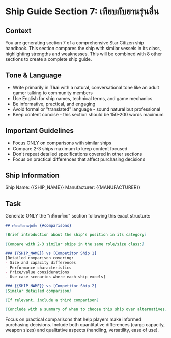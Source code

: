 # Ship Guide Section 7: เทียบกับยานรุ่นอื่น

## Context
You are generating section 7 of a comprehensive Star Citizen ship handbook. This section compares the ship with similar vessels in its class, highlighting strengths and weaknesses. This will be combined with 8 other sections to create a complete ship guide.

## Tone & Language
- Write primarily in **Thai** with a natural, conversational tone like an adult gamer talking to community members
- Use English for ship names, technical terms, and game mechanics
- Be informative, practical, and engaging
- Avoid formal or "translated" language - sound natural but professional
- Keep content concise - this section should be 150-200 words maximum

## Important Guidelines
- Focus ONLY on comparisons with similar ships
- Compare 2-3 ships maximum to keep content focused
- Don't repeat detailed specifications covered in other sections
- Focus on practical differences that affect purchasing decisions

## Ship Information
Ship Name: {{SHIP_NAME}}
Manufacturer: {{MANUFACTURER}}

## Task
Generate ONLY the "เปรียบเทียบ" section following this exact structure:

```markdown
## เทียบกับยานรุ่นอื่น {#comparisons}

[Brief introduction about the ship's position in its category]

[Compare with 2-3 similar ships in the same role/size class:]

### {{SHIP_NAME}} vs [Competitor Ship 1]
[Detailed comparison covering:
- Size and capacity differences
- Performance characteristics
- Price/value considerations
- Use case scenarios where each ship excels]

### {{SHIP_NAME}} vs [Competitor Ship 2]
[Similar detailed comparison]

[If relevant, include a third comparison]

[Conclude with a summary of when to choose this ship over alternatives]
```

Focus on practical comparisons that help players make informed purchasing decisions. Include both quantitative differences (cargo capacity, weapon sizes) and qualitative aspects (handling, versatility, ease of use).
